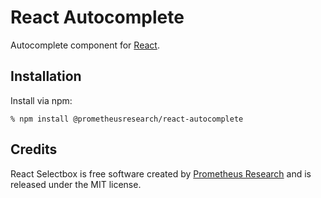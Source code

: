 # React Autocomplete

Autocomplete component for [React][].

## Installation

Install via npm:

    % npm install @prometheusresearch/react-autocomplete

## Credits

React Selectbox is free software created by [Prometheus Research][] and is
released under the MIT license.

[React]: http://facebook.github.io/react/
[Prometheus Research]: http://prometheusresearch.com
